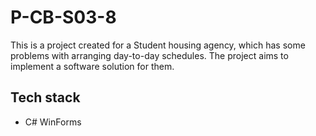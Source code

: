 # P-CB-S03-8

This is a project created for a Student housing agency, which has some problems with arranging day-to-day schedules. The project aims to implement a software solution for them.

## Tech stack
- C# WinForms
